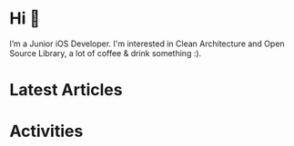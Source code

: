 # Hi 👋 
I’m a Junior iOS Developer. I'm interested in Clean Architecture and Open Source Library, a lot of coffee & drink something :).

# Latest Articles

# Activities

